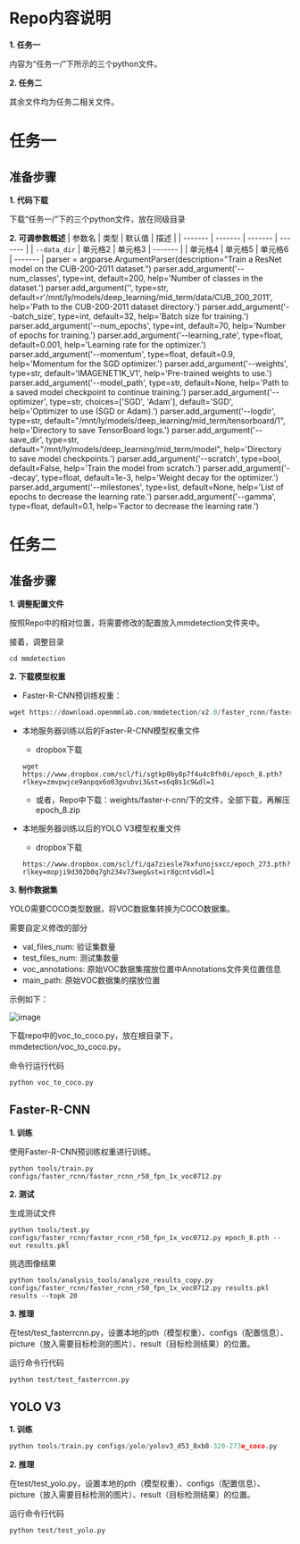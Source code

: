 # Repo内容说明
**1. 任务一**

内容为“任务一/”下所示的三个python文件。

**2. 任务二**

其余文件均为任务二相关文件。

# 任务一
## 准备步骤
**1. 代码下载**

下载“任务一/”下的三个python文件，放在同级目录

**2. 可调参数概述**
| 参数名 | 类型	 | 默认值 | 描述 |
| ------- | ------- | ------- | ------- |
| `--data_dir` | 单元格2 | 单元格3 | ------- |
| 单元格4 | 单元格5 | 单元格6 | ------- |
    parser = argparse.ArgumentParser(description="Train a ResNet model on the CUB-200-2011 dataset.")
    parser.add_argument('--num_classes', type=int, default=200, help='Number of classes in the dataset.')
    parser.add_argument('', type=str, default=r'/mnt/ly/models/deep_learning/mid_term/data/CUB_200_2011', help='Path to the CUB-200-2011 dataset directory.')
    parser.add_argument('--batch_size', type=int, default=32, help='Batch size for training.')
    parser.add_argument('--num_epochs', type=int, default=70, help='Number of epochs for training.')
    parser.add_argument('--learning_rate', type=float, default=0.001, help='Learning rate for the optimizer.')
    parser.add_argument('--momentum', type=float, default=0.9, help='Momentum for the SGD optimizer.')
    parser.add_argument('--weights', type=str, default='IMAGENET1K_V1', help='Pre-trained weights to use.')
    parser.add_argument('--model_path', type=str, default=None, help='Path to a saved model checkpoint to continue training.')
    parser.add_argument('--optimizer', type=str, choices=['SGD', 'Adam'], default='SGD', help='Optimizer to use (SGD or Adam).')
    parser.add_argument('--logdir', type=str, default="/mnt/ly/models/deep_learning/mid_term/tensorboard/1", help='Directory to save TensorBoard logs.')
    parser.add_argument('--save_dir', type=str, default="/mnt/ly/models/deep_learning/mid_term/model", help='Directory to save model checkpoints.')
    parser.add_argument('--scratch', type=bool, default=False, help='Train the model from scratch.')
    parser.add_argument('--decay', type=float, default=1e-3, help='Weight decay for the optimizer.')
    parser.add_argument('--milestones', type=list, default=None, help='List of epochs to decrease the learning rate.')
    parser.add_argument('--gamma', type=float, default=0.1, help='Factor to decrease the learning rate.')

# 任务二
## 准备步骤
**1. 调整配置文件**

按照Repo中的相对位置，将需要修改的配置放入mmdetection文件夹中。

接着，调整目录
```
cd mmdetection
```

**2. 下载模型权重**

- Faster-R-CNN预训练权重：
```python
wget https://download.openmmlab.com/mmdetection/v2.0/faster_rcnn/faster_rcnn_r50_fpn_1x_coco/faster_rcnn_r50_fpn_1x_coco_20200130-047c8118.pth -P checkpoints/
```
- 本地服务器训练以后的Faster-R-CNN模型权重文件
  - dropbox下载
  ```
  wget https://www.dropbox.com/scl/fi/sgtkp0by8p7f4u4c0fh0i/epoch_8.pth?rlkey=zmvpwjce9anpqx6o03gvubvi3&st=s6q8s1c9&dl=1
  ```
  - 或者，Repo中下载：weights/faster-r-cnn/下的文件，全部下载，再解压epoch_8.zip

- 本地服务器训练以后的YOLO V3模型权重文件
  - dropbox下载
  ```
  https://www.dropbox.com/scl/fi/qa7ziesle7kxfunojsxcc/epoch_273.pth?rlkey=mopji9d302b0q7gh234v73weg&st=ir8gcntv&dl=1
  ```

**3. 制作数据集**

YOLO需要COCO类型数据，将VOC数据集转换为COCO数据集。

需要自定义修改的部分
- val_files_num: 验证集数量
- test_files_num: 测试集数量
- voc_annotations: 原始VOC数据集摆放位置中Annotations文件夹位置信息
- main_path: 原始VOC数据集的摆放位置

示例如下：

![image](https://github.com/He1senbergg/MidTerm-Part-II/assets/148076707/79c5979f-1268-4d36-9170-e59b8770b0d7)

下载repo中的voc_to_coco.py，放在根目录下，mmdetection/voc_to_coco.py。

命令行运行代码
```
python voc_to_coco.py
```

## Faster-R-CNN
**1. 训练**

使用Faster-R-CNN预训练权重进行训练。
```
python tools/train.py configs/faster_rcnn/faster_rcnn_r50_fpn_1x_voc0712.py
```

**2. 测试**

生成测试文件
```
python tools/test.py configs/faster_rcnn/faster_rcnn_r50_fpn_1x_voc0712.py epoch_8.pth --out results.pkl
```
挑选图像结果
```
python tools/analysis_tools/analyze_results_copy.py configs/faster_rcnn/faster_rcnn_r50_fpn_1x_voc0712.py results.pkl results --topk 20
```

**3. 推理**

在test/test_fasterrcnn.py，设置本地的pth（模型权重）、configs（配置信息）、picture（放入需要目标检测的图片）、result（目标检测结果）的位置。

运行命令行代码
```
python test/test_fasterrcnn.py
```

## YOLO V3
**1. 训练**
```python
python tools/train.py configs/yolo/yolov3_d53_8xb8-320-273e_coco.py
```

**2. 推理**

在test/test_yolo.py，设置本地的pth（模型权重）、configs（配置信息）、picture（放入需要目标检测的图片）、result（目标检测结果）的位置。

运行命令行代码
```
python test/test_yolo.py
```

